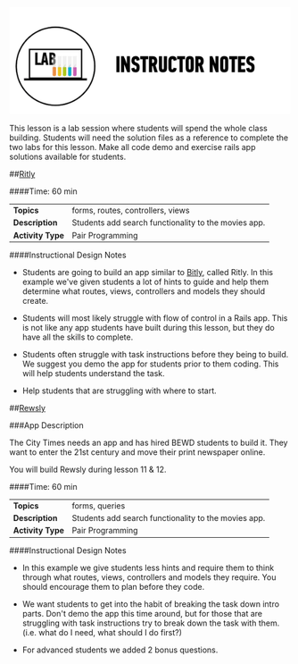 ![Exercise - Instructor](../assets/ICL_icons/instr_lab.png)

This lesson is a lab session where students will spend the whole class building. Students will need the solution files as a reference to complete the two labs for this lesson. Make all code demo and exercise rails app solutions available for students.


##[Ritly](starter_code/)

####Time: 60 min

| | |
|------------- |:-------------|
| __Topics__ | forms, routes, controllers, views| 
| __Description__|Students add search functionality to the movies app. |
| __Activity Type__| Pair Programming|


####Instructional Design Notes

*	Students are going to build an app similar to [Bitly](https://bitly.com), called Ritly. In this example we've given students a lot of hints to guide and help them determine what routes, views, controllers and models they should create.


*	Students will most likely struggle with flow of control in a Rails app. This is not like any app students have built during this lesson, but they do have all the skills to complete.
 
*	Students often struggle with task instructions before they being to build. We suggest you demo the app for students prior to them coding. This will help students understand the task.


*	Help students that are struggling with where to start.

##[Rewsly](starter_code/)

###App Description

The City Times needs an app and has hired BEWD students to build it. They want to enter the 21st century and move their print newspaper online. 

You will build Rewsly during lesson 11 & 12.

####Time: 60 min

| | |
|------------- |:-------------|
| __Topics__ | forms, queries| 
| __Description__|Students add search functionality to the movies app. |
| __Activity Type__| Pair Programming|


####Instructional Design Notes

*	In this example we give students less hints and require them to think through what routes, views, controllers and models they require. You should encourage them to plan before they code.

*	We want students to get into the habit of breaking the task down intro parts. Don't demo the app this time around, but for those that are struggling with task instructions try to break down the task with them. (i.e. what do I need, what should I do first?)

*	For advanced students we added 2 bonus questions.






